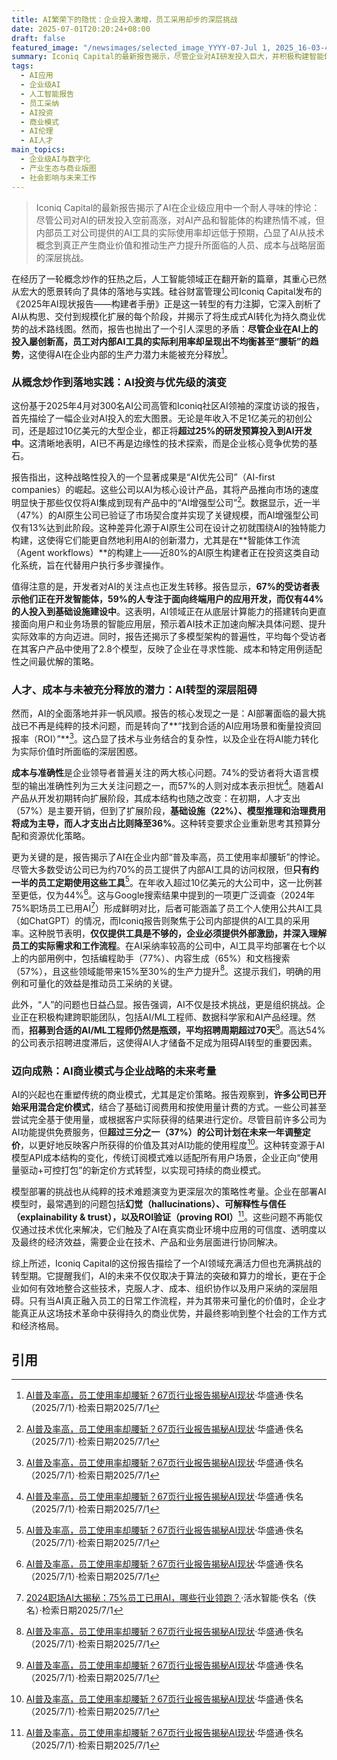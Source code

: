 ```yaml
---
title: AI繁荣下的隐忧：企业投入激增，员工采用却步的深层挑战
date: 2025-07-01T20:20:24+08:00
draft: false
featured_image: "/newsimages/selected_image_YYYY-07-Jul 1, 2025_16-03-45-891.jpg"
summary: Iconiq Capital的最新报告揭示，尽管企业对AI研发投入巨大，并积极构建智能体与应用，但内部员工对公司提供AI工具的实际使用率却远低于预期。这表明AI落地不仅是技术问题，更面临人才招募、成本控制、ROI衡量以及员工采纳等深层挑战，亟需企业优化战略、创新商业模式以充分释放AI潜力。
tags: 
  - AI应用
  - 企业级AI
  - 人工智能报告
  - 员工采纳
  - AI投资
  - 商业模式
  - AI伦理
  - AI人才
main_topics: 
  - 企业级AI与数字化
  - 产业生态与商业版图
  - 社会影响与未来工作
---
```


> Iconiq Capital的最新报告揭示了AI在企业级应用中一个耐人寻味的悖论：尽管公司对AI的研发投入空前高涨，对AI产品和智能体的构建热情不减，但内部员工对公司提供的AI工具的实际使用率却远低于预期，凸显了AI从技术概念到真正产生商业价值和推动生产力提升所面临的人员、成本与战略层面的深层挑战。

在经历了一轮概念炒作的狂热之后，人工智能领域正在翻开新的篇章，其重心已然从宏大的愿景转向了具体的落地与实践。硅谷财富管理公司Iconiq Capital发布的《2025年AI现状报告——构建者手册》正是这一转型的有力注脚，它深入剖析了AI从构思、交付到规模化扩展的每个阶段，并揭示了将生成式AI转化为持久商业优势的战术路线图。然而，报告也抛出了一个引人深思的矛盾：**尽管企业在AI上的投入屡创新高，员工对内部AI工具的实际利用率却呈现出不均衡甚至“腰斩”的趋势**，这使得AI在企业内部的生产力潜力未能被充分释放[^1]。

### 从概念炒作到落地实践：AI投资与优先级的演变

这份基于2025年4月对300名AI公司高管和Iconiq社区AI领袖的深度访谈的报告，首先描绘了一幅企业对AI投入的宏大图景。无论是年收入不足1亿美元的初创公司，还是超过10亿美元的大型企业，都正将**超过25%的研发预算投入到AI开发中**。这清晰地表明，AI已不再是边缘性的技术探索，而是企业核心竞争优势的基石。

报告指出，这种战略性投入的一个显著成果是“AI优先公司”（AI-first companies）的崛起。这些公司以AI为核心设计产品，其将产品推向市场的速度明显快于那些仅仅将AI集成到现有产品中的“AI增强型公司”[^1]。数据显示，近一半（47%）的AI原生公司已验证了市场契合度并实现了关键规模，而AI增强型公司仅有13%达到此阶段。这种差异化源于AI原生公司在设计之初就围绕AI的独特能力构建，这使得它们能更自然地利用AI的创新潜力，尤其是在**智能体工作流（Agent workflows）**的构建上——近80%的AI原生构建者正在投资这类自动化系统，旨在代替用户执行多步骤操作。

值得注意的是，开发者对AI的关注点也正发生转移。报告显示，**67%的受访者表示他们正在开发智能体，59%的人专注于面向终端用户的应用开发，而仅有44%的人投入到基础设施建设中**。这表明，AI领域正在从底层计算能力的搭建转向更直接面向用户和业务场景的智能应用层，预示着AI技术正加速向解决具体问题、提升实际效率的方向迈进。同时，报告还揭示了多模型架构的普遍性，平均每个受访者在其客户产品中使用了2.8个模型，反映了企业在寻求性能、成本和特定用例适配性之间最优解的策略。

### 人才、成本与未被充分释放的潜力：AI转型的深层阻碍

然而，AI的全面落地并非一帆风顺。报告的核心发现之一是：AI部署面临的最大挑战已不再是纯粹的技术问题，而是转向了**“找到合适的AI应用场景和衡量投资回报率（ROI）”**[^1]。这凸显了技术与业务结合的复杂性，以及企业在将AI能力转化为实际价值时所面临的深层困惑。

**成本与准确性**是企业领导者普遍关注的两大核心问题。74%的受访者将大语言模型的输出准确性列为三大关注问题之一，而57%的人则对成本表示担忧[^1]。随着AI产品从开发初期转向扩展阶段，其成本结构也随之改变：在初期，人才支出（57%）是主要开销，但到了扩展阶段，**基础设施（22%）、模型推理和治理费用将成为主导，而人才支出占比则降至36%**。这种转变要求企业重新思考其预算分配和资源优化策略。

更为关键的是，报告揭示了AI在企业内部“普及率高，员工使用率却腰斩”的悖论。尽管大多数受访公司已为约70%的员工提供了内部AI工具的访问权限，但**只有约一半的员工定期使用这些工具**[^1]。在年收入超过10亿美元的大公司中，这一比例甚至更低，仅为44%[^1]。这与Google搜索结果中提到的一项更广泛调查（2024年75%职场员工已用AI[^3]）形成鲜明对比，后者可能涵盖了员工个人使用公共AI工具（如ChatGPT）的情况，而Iconiq报告则聚焦于公司内部提供的AI工具的采用率。这种脱节表明，**仅仅提供工具是不够的，企业必须提供外部激励，并深入理解员工的实际需求和工作流程**。在AI采纳率较高的公司中，AI工具平均部署在七个以上的内部用例中，包括编程助手（77%）、内容生成（65%）和文档搜索（57%），且这些领域能带来15%至30%的生产力提升[^1]。这提示我们，明确的用例和可量化的效益是推动员工采纳的关键。

此外，“人”的问题也日益凸显。报告强调，AI不仅是技术挑战，更是组织挑战。企业正在积极构建跨职能团队，包括AI/ML工程师、数据科学家和AI产品经理。然而，**招募到合适的AI/ML工程师仍然是瓶颈，平均招聘周期超过70天**[^1]。高达54%的公司表示招聘进度滞后，这使得AI人才储备不足成为阻碍AI转型的重要因素。

### 迈向成熟：AI商业模式与企业战略的未来考量

AI的兴起也在重塑传统的商业模式，尤其是定价策略。报告观察到，**许多公司已开始采用混合定价模式**，结合了基础订阅费用和按使用量计费的方式。一些公司甚至尝试完全基于使用量，或根据客户实际获得的结果进行定价。尽管目前许多公司为AI功能提供免费服务，但**超过三分之一（37%）的公司计划在未来一年调整定价**，以更好地反映客户所获得的价值及其对AI功能的使用程度[^1]。这种转变源于AI模型API成本结构的变化，传统订阅模式难以适配所有用户场景，企业正向“使用量驱动+可控打包”的新定价方式转型，以实现可持续的商业模式。

模型部署的挑战也从纯粹的技术难题演变为更深层次的策略性考量。企业在部署AI模型时，最常遇到的问题包括**幻觉（hallucinations）、可解释性与信任（explainability & trust），以及ROI验证（proving ROI）**[^1]。这些问题不再能仅仅通过技术优化来解决，它们触及了AI在真实商业环境中应用的可信度、透明度以及最终的经济效益，需要企业在技术、产品和业务层面进行协同解决。

综上所述，Iconiq Capital的这份报告描绘了一个AI领域充满活力但也充满挑战的转型期。它提醒我们，AI的未来不仅仅取决于算法的突破和算力的增长，更在于企业如何有效地整合这些技术，克服人才、成本、组织协作以及用户采纳的深层阻碍。只有当AI真正融入员工的日常工作流程，并为其带来可量化的价值时，企业才能真正从这场技术革命中获得持久的商业优势，并最终影响到整个社会的工作方式和经济格局。

## 引用
[^1]: [AI普及率高，员工使用率却腰斩？67页行业报告揭秘AI现状](https://www.hstong.com/news/detail/25070115501053434)·华盛通·佚名（2025/7/1）·检索日期2025/7/1
[^2]: [AI普及率高，员工使用率却腰斩？67页行业报告揭秘AI现状](https://news.qq.com/rain/a/20230605A06EMH00?no-redirect=1)·腾讯科技·金鹿 海伦（2025/6/30）·检索日期2025/7/1
[^3]: [2024职场AI大揭秘：75%员工已用AI，哪些行业领跑？](https://blog.huoshuiai.com/news/ai-adoption-in-the-workplace-2024%E7%BB%9F%E8%AE%A1/)·活水智能·佚名（佚名）·检索日期2025/7/1
